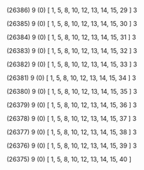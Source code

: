 (26386) 9 (0) [ 1, 5, 8, 10, 12, 13, 14, 15, 29 ] 3 


(26385) 9 (0) [ 1, 5, 8, 10, 12, 13, 14, 15, 30 ] 3 


(26384) 9 (0) [ 1, 5, 8, 10, 12, 13, 14, 15, 31 ] 3 


(26383) 9 (0) [ 1, 5, 8, 10, 12, 13, 14, 15, 32 ] 3 


(26382) 9 (0) [ 1, 5, 8, 10, 12, 13, 14, 15, 33 ] 3 


(26381) 9 (0) [ 1, 5, 8, 10, 12, 13, 14, 15, 34 ] 3 


(26380) 9 (0) [ 1, 5, 8, 10, 12, 13, 14, 15, 35 ] 3 


(26379) 9 (0) [ 1, 5, 8, 10, 12, 13, 14, 15, 36 ] 3 


(26378) 9 (0) [ 1, 5, 8, 10, 12, 13, 14, 15, 37 ] 3 


(26377) 9 (0) [ 1, 5, 8, 10, 12, 13, 14, 15, 38 ] 3 


(26376) 9 (0) [ 1, 5, 8, 10, 12, 13, 14, 15, 39 ] 3 


(26375) 9 (0) [ 1, 5, 8, 10, 12, 13, 14, 15, 40 ]  

